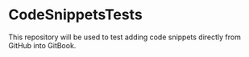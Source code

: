 # CodeSnippetsTests
This repository will be used to test adding code snippets directly from GitHub into GitBook.
